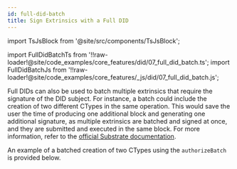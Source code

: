 ```yaml
---
id: full-did-batch
title: Sign Extrinsics with a Full DID
---
```


import TsJsBlock from '@site/src/components/TsJsBlock';

import FullDidBatchTs from '!!raw-loader!@site/code_examples/core_features/did/07_full_did_batch.ts';
import FullDidBatchJs from '!!raw-loader!@site/code_examples/core_features/_js/did/07_full_did_batch.js';

Full DIDs can also be used to batch multiple extrinsics that require the signature of the DID subject.
For instance, a batch could include the creation of two different CTypes in the same operation.
This would save the user the time of producing one additional block and generating one additional signature, as multiple extrinsics are batched and signed at once, and they are submitted and executed in the same block.
For more information, refer to the [official Substrate documentation](https://paritytech.github.io/substrate/master/pallet_utility/pallet/struct.Pallet.html).

An example of a batched creation of two CTypes using the `authorizeBatch` is provided below.

<TsJsBlock tsSnippet={FullDidBatchTs} jsSnippet={FullDidBatchJs} />